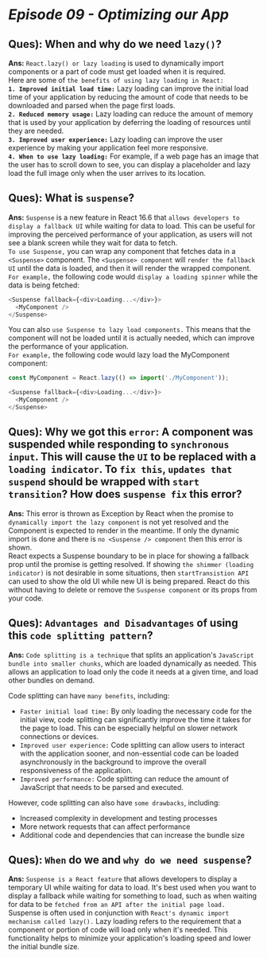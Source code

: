 # _Episode 09 - Optimizing our App_


## Ques): When and why do we need `lazy()`?

**Ans:** `React.lazy() or lazy loading` is used to dynamically import components or a part of code must get loaded when it is required. <br/>
Here are some of `the benefits of using lazy loading in React:`
<br/>
**`1. Improved initial load time:`** Lazy loading can improve the initial load time of your application by reducing the amount of code that needs to be downloaded and parsed when the page first loads.
<br/>
**`2. Reduced memory usage:`** Lazy loading can reduce the amount of memory that is used by your application by deferring the loading of resources until they are needed.
<br/>
**`3. Improved user experience:`** Lazy loading can improve the user experience by making your application feel more responsive.
<br/>
**`4. When to use lazy loading:`** For example, if a web page has an image that the user has to scroll down to see, you can display a placeholder and lazy load the full image only when the user arrives to its location.


## Ques): What is `suspense`?
**Ans:** `Suspense` is a new feature in React 16.6 that `allows developers to display a fallback UI` while waiting for data to load. This can be useful for improving the perceived performance of your application, as users will not see a blank screen while they wait for data to fetch.<br/>
`To use Suspense,` you can wrap any component that fetches data in a `<Suspense>` component. The `<Suspense> component` will `render the fallback UI` until the data is loaded, and then it will render the wrapped component.<br/>
`For example,` the following code would `display a loading spinner` while the data is being fetched:
```js
<Suspense fallback={<div>Loading...</div>}>
  <MyComponent />
</Suspense>
```
You can also `use Suspense to lazy load components.` This means that the component will not be loaded until it is actually needed, which can improve the performance of your application.<br/>
`For example,` the following code would lazy load the MyComponent component:
```js
const MyComponent = React.lazy(() => import('./MyComponent'));

<Suspense fallback={<div>Loading...</div>}>
  <MyComponent />
</Suspense>
```


## Ques): Why we got this `error`: A component was suspended while responding to `synchronous input`. This will cause the `UI` to be replaced with a `loading indicator`. To `fix this`, `updates that suspend` should be wrapped with `start transition`? How does `suspense fix` this error?
**Ans:** This error is thrown as Exception by React when the promise to `dynamically import the lazy component` is not yet resolved and the Component is expected to render in the meantime. If only the dynamic import is done and there is `no <Suspense /> component` then this error is shown.<br/>
React expects a Suspense boundary to be in place for showing a fallback prop until the promise is getting resolved. If showing `the shimmer (loading indicator)` is not desirable in some situations, then `startTransistion API` can used to show the old UI while new UI is being prepared. React do this without having to delete or remove the `Suspense component` or its props from your code.


## Ques): `Advantages and Disadvantages` of using this `code splitting pattern`?
**Ans:** `Code splitting is a technique` that splits an application's `JavaScript bundle into smaller chunks`, which are loaded dynamically as needed. This allows an application to load only the code it needs at a given time, and load other bundles on demand.<br/>

Code splitting can have `many benefits`, including:
- `Faster initial load time:` By only loading the necessary code for the initial view, code splitting can significantly improve the time it takes for the page to load. This can be especially helpful on slower network connections or devices.
- `Improved user experience:` Code splitting can allow users to interact with the application sooner, and non-essential code can be loaded asynchronously in the background to improve the overall responsiveness of the application.
- `Improved performance:` Code splitting can reduce the amount of JavaScript that needs to be parsed and executed.

However, code splitting can also have `some drawbacks`, including:
- Increased complexity in development and testing processes
- More network requests that can affect performance
- Additional code and dependencies that can increase the bundle size


## Ques): `When` do we and `why do we need suspense`?
**Ans:** `Suspense is a React feature` that allows developers to display a temporary UI while waiting for data to load. It's best used when you want to display a fallback while waiting for something to load, such as when waiting for data to be `fetched from an API after the initial page load.`<br/>
Suspense is often used in conjunction with `React's dynamic import mechanism called lazy().` Lazy loading refers to the requirement that a component or portion of code will load only when it's needed. This functionality helps to minimize your application's loading speed and lower the initial bundle size.
